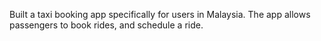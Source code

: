 Built a taxi booking app specifically for users in Malaysia. The app allows passengers to book rides, and schedule a ride.
